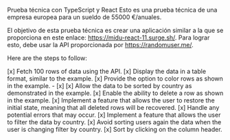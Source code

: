Prueba técnica con TypeScript y React
Esto es una prueba técnica de una empresa europea para un sueldo de 55000 €/anuales.

El objetivo de esta prueba técnica es crear una aplicación similar a la que se proporciona en este enlace: https://midu-react-11.surge.sh/. Para lograr esto, debe usar la API proporcionada por https://randomuser.me/.

Here are the steps to follow:

[x] Fetch 100 rows of data using the API.
[x] Display the data in a table format, similar to the example.
[x] Provide the option to color rows as shown in the example. - [x] [x] Allow the data to be sorted by country as demonstrated in the example.
[x] Enable the ability to delete a row as shown in the example.
[x] Implement a feature that allows the user to restore the initial state, meaning that all deleted rows will be recovered.
[x] Handle any potential errors that may occur.
[x] Implement a feature that allows the user to filter the data by country.
[x] Avoid sorting users again the data when the user is changing filter by country.
[x] Sort by clicking on the column header.